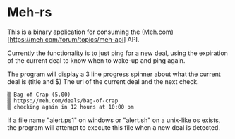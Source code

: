 # Meh-rs

This is a binary application for consuming the (Meh.com)[https://meh.com/forum/topics/meh-api] API.

Currently the functionality is to just ping for a new deal, using the expiration of the current
deal to know when to wake-up and ping again.

The program will display a 3 line progress spinner about what the current deal is (title and $)
The url of the current deal and the next check.

```
▒ Bag of Crap (5.00)
▒ https://meh.com/deals/bag-of-crap
▒ checking again in 12 hours at 10:00 pm
```

If a file name "alert.ps1" on windows or "alert.sh" on a unix-like os exists, the program will attempt to execute this file when a new deal is detected.

